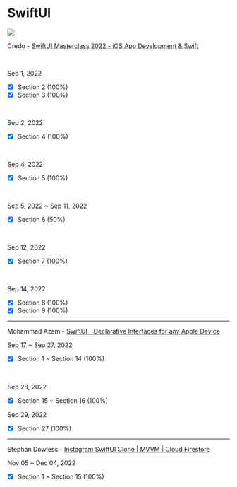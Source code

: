 # SwiftUI

<img src="https://img.shields.io/badge/Udemy-EC5252?style=for-the-badge&logo=Udemy&logoColor=white">

Credo - [SwiftUI Masterclass 2022 - iOS App Development & Swift](https://www.udemy.com/course/swiftui-masterclass-course-ios-development-with-swift/)

<br/>

Sep 1, 2022

- [x] Section 2 (100%)
- [x] Section 3 (100%)

<br/>

Sep 2, 2022

- [x] Section 4 (100%)

<br/>

Sep 4, 2022

- [x] Section 5 (100%)

<br/>

Sep 5, 2022 ~ Sep 11, 2022

- [x] Section 6 (50%)

<br/>

Sep 12, 2022

- [x] Section 7 (100%)

<br/>

Sep 14, 2022
- [x] Section 8 (100%)
- [x] Section 9 (100%)

------------------

Mohammad Azam - [SwiftUI - Declarative Interfaces for any Apple Device](https://www.udemy.com/course/swiftui-declarative-interfaces-for-any-apple-device/#instructor-1)

Sep 17 ~ Sep 27, 2022

- [x] Section 1 ~ Section 14 (100%)

<br/>

Sep 28, 2022

- [x] Section 15 ~ Section 16 (100%)

Sep 29, 2022

- [x] Section 27 (100%)

------------------

Stephan Dowless - [Instagram SwiftUI Clone | MVVM | Cloud Firestore](https://www.udemy.com/course/instagram-swiftui-clone-mvvm-cloud-firestore/)  
  
Nov 05 ~ Dec 04, 2022

- [x] Section 1 ~ Section 15 (100%)
